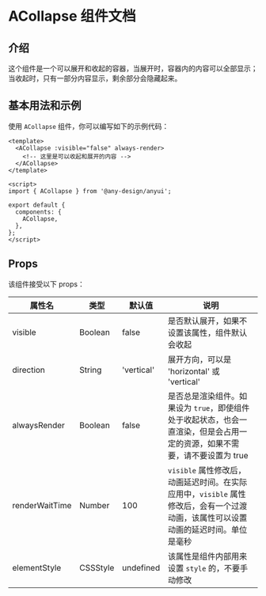 # ACollapse 组件文档

## 介绍

这个组件是一个可以展开和收起的容器，当展开时，容器内的内容可以全部显示；当收起时，只有一部分内容显示，剩余部分会隐藏起来。

## 基本用法和示例

使用 `ACollapse` 组件，你可以编写如下的示例代码：

```vue
<template>
  <ACollapse :visible="false" always-render>
    <!-- 这里是可以收起和展开的内容 -->
  </ACollapse>
</template>

<script>
import { ACollapse } from '@any-design/anyui';

export default {
  components: {
    ACollapse,
  },
};
</script>
```

## Props

该组件接受以下 props：

| 属性名         | 类型     | 默认值     | 说明                                                                                                                               |
| -------------- | -------- | ---------- | ---------------------------------------------------------------------------------------------------------------------------------- |
| visible        | Boolean  | false      | 是否默认展开，如果不设置该属性，组件默认会收起                                                                                     |
| direction      | String   | 'vertical' | 展开方向，可以是 'horizontal' 或 'vertical'                                                                                        |
| alwaysRender   | Boolean  | false      | 是否总是渲染组件。如果设为 `true`，即使组件处于收起状态，也会一直渲染，但是会占用一定的资源，如果不需要，请不要设置为 true         |
| renderWaitTime | Number   | 100        | `visible` 属性修改后，动画延迟时间。在实际应用中，`visible` 属性修改后，会有一个过渡动画，该属性可以设置动画的延迟时间。单位是毫秒 |
| elementStyle   | CSSStyle | undefined  | 该属性是组件内部用来设置 `style` 的，不要手动修改                                                                                  |

